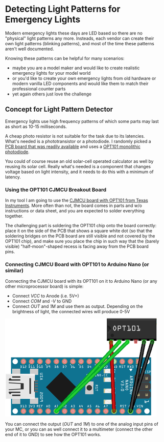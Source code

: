# Detecting Light Patterns for Emergency Lights

Modern emergency lights these days are LED based so there are no "physical" light patterns any more. Insteads, each vendor can create their own light patterns (blinking patterns), and most of the time these patterns aren't well documented.

Knowing these patterns can be helpful for many scenarios:

* maybe you are a model maker and would like to create realistic emergency lights for your model world
* or you'd like to create your own emergency lights from old hardware or modern vanilla LED components and would like them to match their professional counter parts
* yet again others just love the challenge

## Concept for Light Pattern Detector

Emergency lights use high frequency patterns of which some parts may last as short as 10-15 milliseconds.

A cheap photo resistor is not suitable for the task due to its latencies. What's needed is a phototransistor or a photodiode. I randomly picked a [PCB board that was readily available](https://www.google.com/search?q=CJMCU+101) and uses a [OPT101 monolithic photodiode](https://www.ti.com/lit/ds/symlink/opt101.pdf). 

You could of course reuse an old solar-cell operated calculator as well by reusing its solar cell. Really what's needed is a component that changes voltage based on light intensity, and it needs to do this with a minimum of latency.

### Using the OPT101 CJMCU Breakout Board

In my tool I am going to use the [CJMCU board with OPT101 from Texas Instruments](https://www.google.com/search?q=CJMCU+101). More often than not, the board comes in parts and w/o instructions or data sheet, and you are expected to solder everything together. 

The challenging part is soldering the OPT101 chip onto the board correctly: place it on the side of the PCB that shows a square white dot (so that the soldering bridges on the PCB board are still visible and not covered by the OPT101 chip), and make sure you place the chip in such way that the (barely visible) "half-moon"-shaped recess is facing away from the PCB board pins.

### Connecting CJMCU Board with OPT101 to Arduino Nano (or similar)

Connecting the CJMCU board with its OPT101 on it to Arduino Nano (or any other microprocessor board) is simple:

* Connect *VCC* to Anode (i.e. 5V+)
* Connect *COM* and *-V* to GND
* Connect *OUT* and *1M* and use them as output. Depending on the brightness of light, the connected wires will produce 0-5V

![plot](./simple_wiring_opt101_to_arduino_nano.png)

You can connect the output (*OUT* and *1M*) to one of the analog input pins of your MC, or you can as well connect it to a multimeter (connect the other end of it to GND) to see how the OPT101 works.
